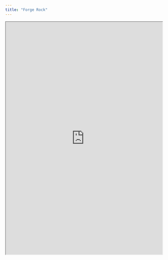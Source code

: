 ```yaml
---
title: "Forge Rock"
---
```



<iframe height="750" width="100%" src="https://ewelton.github.io/ktest/wiki.html#Forge%20Rock"></iframe>
